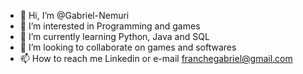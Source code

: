 - 👋 Hi, I’m @Gabriel-Nemuri
- 👀 I’m interested in Programming and games
- 🌱 I’m currently learning Python, Java and SQL
- 💞️ I’m looking to collaborate on games and softwares
- 📫 How to reach me Linkedin or e-mail franchegabriel@gmail.com

<!---
Gabriel-Nemuri/Gabriel-Nemuri is a ✨ special ✨ repository because its `README.md` (this file) appears on your GitHub profile.
You can click the Preview link to take a look at your changes.
--->
